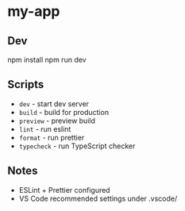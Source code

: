 # my-app

## Dev
npm install
npm run dev

## Scripts
- `dev` - start dev server
- `build` - build for production
- `preview` - preview build
- `lint` - run eslint
- `format` - run prettier
- `typecheck` - run TypeScript checker

## Notes
- ESLint + Prettier configured
- VS Code recommended settings under .vscode/
